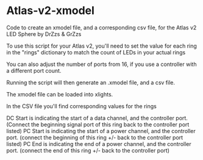 # Atlas-v2-xmodel
Code to create an xmodel file, and a corresponding csv file, for the Atlas v2 LED Sphere by DrZzs &amp; GrZzs

To use this script for your Atlas v2, you'll need to set the value for each ring in the "rings" dictionary to match the count of LEDs in your actual rings

You can also adjust the number of ports from 16, if you use a controller with a different port count.

Running the script will then generate an .xmodel file, and a csv file.

The xmodel file can be loaded into xlights.

In the CSV file you'll find corresponding values for the rings

DC Start is indicating the start of a data channel, and the controller port.  (Connect the beginning signal port of this ring back to the controller port listed)
PC Start is indicating the start of a power channel, and the controller port. (connect the beginning of this ring +/- back to the controller port listed)
PC End is indicating the end of a power channel, and the controller port. (connect the end of this ring +/- back to the controller port)
